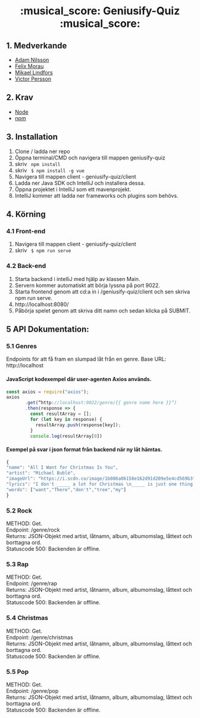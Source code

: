 <h1 align="center">:musical_score: Geniusify-Quiz :musical_score:</h1>

## 1. Medverkande
<ul>
  <li> <a href="https://github.com/addicool">Adam Nilsson </a></li>
  <li> <a href="https://github.com/femosc2 ">Felix Morau </a></li>
  <li> <a href="https://github.com/mlindfors2 ">Mikael Lindfors </a></li>
  <li> <a href="https://github.com/VictorPersson ">Victor Persson </a></li>
</ul>

## 2. Krav
<ul>
  <li> <a href="https://nodejs.org/en/download/">Node</a></li>
  <li> <a href="https://www.npmjs.com/get-npm">npm</a></li>
</ul>
  
  
## 3. Installation
<ol>
  <li> Clone / ladda ner repo </li> 
  <li> Öppna terminal/CMD och navigera till mappen geniusify-quiz
  <li> skriv <code> npm install </code> </li>
  <li> skriv <code> $ npm install -g vue </code> </li>
  <li> Navigera till mappen client - geniusify-quiz/client </li> 
  <li> Ladda ner Java SDK och IntelliJ och installera dessa. </li>
  <li> Öppna projektet i IntelliJ som ett mavenprojekt. </li>
  <li> IntelliJ kommer att ladda ner frameworks och plugins som behövs. </li>
</ol>

## 4. Körning
### 4.1 Front-end
<ol>
  <li> Navigera till mappen client - geniusify-quiz/client </li> 
  <li> skriv <code> $ npm run serve </code> </li>
</ol>

### 4.2 Back-end
<ol>
  <li> Starta backend i intelliJ med hjälp av klassen Main. </li> 
  <li> Servern kommer automatiskt att börja lyssna på port 9022. </li>
  <li> Starta frontend genom att cd:a in i /geniusify-quiz/client och sen skriva npm run serve. </li>
  <li> <a http://localhost:8080/"> http://localhost:8080/ </a></li>
  <li> Påbörja spelet genom att skriva ditt namn och sedan klicka på SUBMIT. </li>
</ol>

## 5 API Dokumentation:

### 5.1 Genres
Endpoints för att få fram en slumpad låt från en genre.
Base URL: http://localhost

#### JavaScript kodexempel där user-agenten Axios används.
```javascript
const axios = require("axios");
axios
       .get(“http://localhost:9022/genre/{{ genre name here }}“)
       .then(response => {
         const resultArray = [];
         for (let key in response) {
           resultArray.push(response[key]);
         }
         console.log(resultArray[0])

```
#### Exempel på svar i json format från backend när ny låt hämtas.
```javascript
{
"name": "All I Want for Christmas Is You",
"artist": "Michael Bublé",
"imageUrl": "https://i.scdn.co/image/1b086a06158e162d91d209e5e4cd569b3f059371",
"lyrics": "I don't _____ a lot for Christmas \n_____ is just one thing I need \nI _____ care about the presents \nUnderneath the Christmas _____ \nI just want you for _____ own \n",
"words": ["want","There","don't","tree","my"]
}
```
### 5.2 Rock
METHOD: Get. <br>
Endpoint: /genre/rock <br>
Returns: JSON-Objekt med artist, låtnamn, album, albumomslag, låttext och borttagna ord. <br>
Statuscode 500: Backenden är offline. <br>

### 5.3 Rap
METHOD: Get. <br>
Endpoint: /genre/rap <br>
Returns: JSON-Objekt med artist, låtnamn, album, albumomslag, låttext och borttagna ord. <br>
Statuscode 500: Backenden är offline. <br>

### 5.4 Christmas
METHOD: Get. <br>
Endpoint: /genre/christmas <br>
Returns: JSON-Objekt med artist, låtnamn, album, albumomslag, låttext och borttagna ord. <br>
Statuscode 500: Backenden är offline. <br>

### 5.5 Pop
METHOD: Get. <br>
Endpoint: /genre/pop <br>
Returns: JSON-Objekt med artist, låtnamn, album, albumomslag, låttext och borttagna ord. <br>
Statuscode 500: Backenden är offline. <br>

